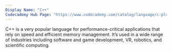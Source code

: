 ```yaml
---
Display Name: "C++"
Codecademy Hub Page: "https://www.codecademy.com/catalog/language/c-plus-plus" 
---
```


C++ is a very popular language for performance-critical applications that rely on speed and efficient memory management. It’s used in a wide range of industries including software and game development, VR, robotics, and scientific computing.